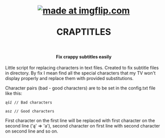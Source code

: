
<h1 align="center">
  <a href="https://imgflip.com/i/2mfgn2"><img src="https://i.imgflip.com/2mfgn2.jpg" title="made at imgflip.com"/></a>
  <br>
  <br>
  CRAPTITLES
  <br>
  <br>
</h1>
<h4 align="center">
  Fix crappy subtitles easily
</h4>

Little script for replacing characters in text files.
Created to fix subtitle files in directory. By fix I mean find all the special characters that my TV won't display properly and replace them with provided substitutions.

Character pairs (bad - good characters) are to be set in the config.txt file like this:

```
ąśź // Bad characters

asz // Good characters
```

First character on the first line will be replaced with first character on the second line ('ą' => 'a'), second character on first line with second character on second line and so on.
